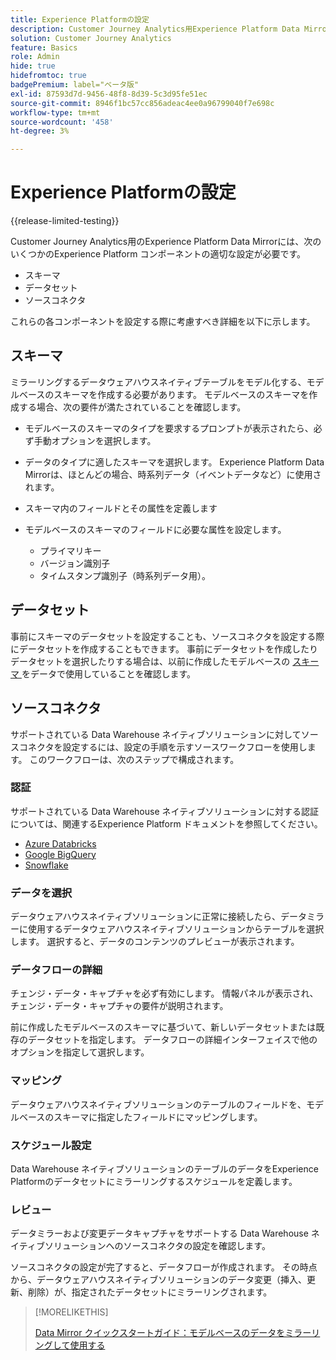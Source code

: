 ```yaml
---
title: Experience Platformの設定
description: Customer Journey Analytics用Experience Platform Data Mirrorのスキーマおよびデータセットを設定する方法について
solution: Customer Journey Analytics
feature: Basics
role: Admin
hide: true
hidefromtoc: true
badgePremium: label="ベータ版"
exl-id: 87593d7d-9456-48f8-8d39-5c3d95fe51ec
source-git-commit: 8946f1bc57cc856adeac4ee0a96799040f7e698c
workflow-type: tm+mt
source-wordcount: '458'
ht-degree: 3%

---
```


# Experience Platformの設定

{{release-limited-testing}}

Customer Journey Analytics用のExperience Platform Data Mirrorには、次のいくつかのExperience Platform コンポーネントの適切な設定が必要です。

* スキーマ
* データセット
* ソースコネクタ

これらの各コンポーネントを設定する際に考慮すべき詳細を以下に示します。

## スキーマ

ミラーリングするデータウェアハウスネイティブテーブルをモデル化する、モデルベースのスキーマを作成する必要があります。 モデルベースのスキーマを作成する場合、次の要件が満たされていることを確認します。

* モデルベースのスキーマのタイプを要求するプロンプトが表示されたら、必ず手動オプションを選択します。
* データのタイプに適したスキーマを選択します。 Experience Platform Data Mirrorは、ほとんどの場合、時系列データ（イベントデータなど）に使用されます。

* スキーマ内のフィールドとその属性を定義します
* モデルベースのスキーマのフィールドに必要な属性を設定します。

   * プライマリキー
   * バージョン識別子
   * タイムスタンプ識別子（時系列データ用）。

## データセット

事前にスキーマのデータセットを設定することも、ソースコネクタを設定する際にデータセットを作成することもできます。
事前にデータセットを作成したりデータセットを選択したりする場合は、以前に作成したモデルベースの [ スキーマ ](#schema) をデータで使用していることを確認します。


## ソースコネクタ

サポートされている Data Warehouse ネイティブソリューションに対してソースコネクタを設定するには、設定の手順を示すソースワークフローを使用します。 このワークフローは、次のステップで構成されます。

### 認証

サポートされている Data Warehouse ネイティブソリューションに対する認証については、関連するExperience Platform ドキュメントを参照してください。

* [Azure Databricks](https://experienceleague.adobe.com/en/docs/experience-platform/sources/connectors/databases/databricks)
* [Google BigQuery](https://experienceleague.adobe.com/en/docs/experience-platform/sources/connectors/databases/bigquery)
* [Snowflake](https://experienceleague.adobe.com/en/docs/experience-platform/sources/connectors/databases/snowflake)


### データを選択

データウェアハウスネイティブソリューションに正常に接続したら、データミラーに使用するデータウェアハウスネイティブソリューションからテーブルを選択します。 選択すると、データのコンテンツのプレビューが表示されます。


### データフローの詳細

チェンジ・データ・キャプチャを必ず有効にします。 情報パネルが表示され、チェンジ・データ・キャプチャの要件が説明されます。

前に作成したモデルベースのスキーマに基づいて、新しいデータセットまたは既存のデータセットを指定します。 データフローの詳細インターフェイスで他のオプションを指定して選択します。


### マッピング

データウェアハウスネイティブソリューションのテーブルのフィールドを、モデルベースのスキーマに指定したフィールドにマッピングします。


### スケジュール設定

Data Warehouse ネイティブソリューションのテーブルのデータをExperience Platformのデータセットにミラーリングするスケジュールを定義します。


### レビュー

データミラーおよび変更データキャプチャをサポートする Data Warehouse ネイティブソリューションへのソースコネクタの設定を確認します。


ソースコネクタの設定が完了すると、データフローが作成されます。 その時点から、データウェアハウスネイティブソリューションのデータ変更（挿入、更新、削除）が、指定されたデータセットにミラーリングされます。


>[!MORELIKETHIS]
>
>[Data Mirror クイックスタートガイド：モデルベースのデータをミラーリングして使用する ](model-based.md)
>
